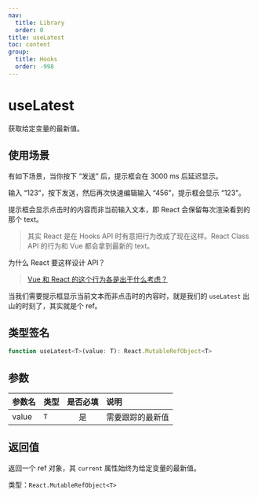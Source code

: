 ```yaml
---
nav:
  title: Library
  order: 0
title: useLatest
toc: content
group:
  title: Hooks
  order: -998
---
```


# useLatest

获取给定变量的最新值。

## 使用场景

有如下场景，当你按下 “发送” 后，提示框会在 3000 ms 后延迟显示。

输入 “123”，按下发送，然后再次快速编辑输入 “456”，提示框会显示 “123”。

<code src="./usage/demo1.tsx"></code>

提示框会显示点击时的内容而非当前输入文本，即 React 会保留每次渲染看到的那个 text。

> 其实 React 是在 Hooks API 时有意把行为改成了现在这样。React Class API 的行为和 Vue 都会拿到最新的 text。

为什么 React 要这样设计 API？

> [Vue 和 React 的这个行为各是出于什么考虑？](https://www.zhihu.com/question/543057656/answer/2575930077)

当我们需要提示框显示当前文本而非点击时的内容时，就是我们的 `useLatest` 出山的时刻了，其实就是个 ref。

<code src="./usage/demo2.tsx"></code>

## 类型签名

```js
function useLatest<T>(value: T): React.MutableRefObject<T>
```

## 参数

| 参数名 | 类型 | 是否必填 | 说明             |
| :----- | :--- | :------: | :--------------- |
| value  | `T`  |    是    | 需要跟踪的最新值 |

## 返回值

返回一个 ref 对象，其 `current` 属性始终为给定变量的最新值。

类型：`React.MutableRefObject<T>`
